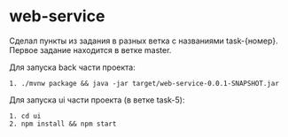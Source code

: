 # web-service
Сделал пункты из задания в разных ветка с названиями task-{номер}. Первое задание находится в ветке master.

Для запуска back части проекта:
```
1. ./mvnw package && java -jar target/web-service-0.0.1-SNAPSHOT.jar
```

Для запуска ui части проекта (в ветке task-5):
```
1. cd ui
2. npm install && npm start
```

